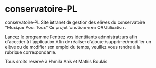 # conservatoire-PL

conservatoire-PL
Site intranet de gestion des elèves du conservatoire "Musique Pour Tous" Ce projet fonctionne en C# Utilisation :

Lancez le programme
Rentrez vos identifiants admnistrateurs afin d'acceder à l'application
Afin de réaliser d'ajouter/supprimer/modifier un elève ou de modifier son emploi du temps, veuillez vous rendre à la rubrique correspondante.

Tous droits reservé à Hamila Anis et Mathis Boulais
